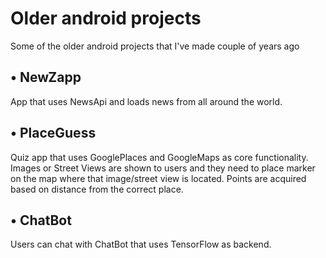 Older android projects
=================

Some of the older android projects that I've made couple of years ago

• NewZapp
--------------
App that uses NewsApi and loads news from all around the world.

• PlaceGuess
--------------
Quiz app that uses GooglePlaces and GoogleMaps as core functionality. Images or Street Views are shown to users and they need to place marker on the map where that image/street view is located. Points are acquired based on distance from the correct place.

• ChatBot
--------------
Users can chat with ChatBot that uses TensorFlow as backend.
